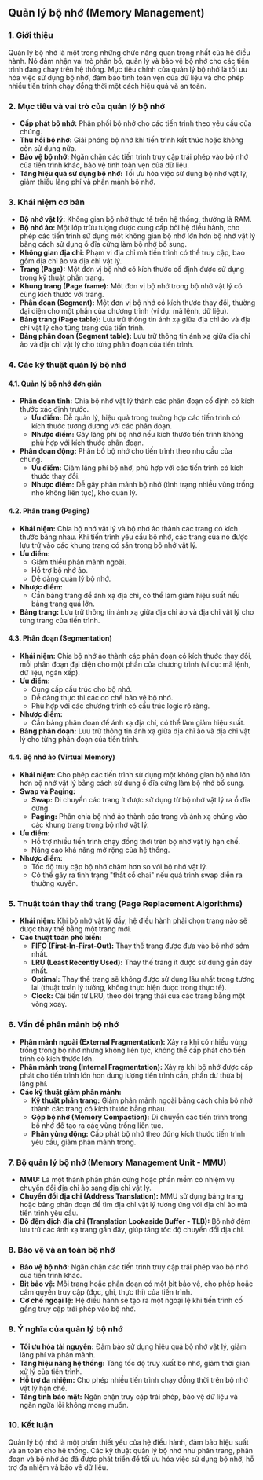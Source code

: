 ## Quản lý bộ nhớ (Memory Management)

### 1. Giới thiệu

Quản lý bộ nhớ là một trong những chức năng quan trọng nhất của hệ điều hành. Nó đảm nhận vai trò phân bổ, quản lý và
bảo vệ bộ nhớ cho các tiến trình đang chạy trên hệ thống. Mục tiêu chính của quản lý bộ nhớ là tối ưu hóa việc sử dụng
bộ nhớ, đảm bảo tính toàn vẹn của dữ liệu và cho phép nhiều tiến trình chạy đồng thời một cách hiệu quả và an toàn.

### 2. Mục tiêu và vai trò của quản lý bộ nhớ

- **Cấp phát bộ nhớ:** Phân phối bộ nhớ cho các tiến trình theo yêu cầu của chúng.
- **Thu hồi bộ nhớ:** Giải phóng bộ nhớ khi tiến trình kết thúc hoặc không còn sử dụng nữa.
- **Bảo vệ bộ nhớ:** Ngăn chặn các tiến trình truy cập trái phép vào bộ nhớ của tiến trình khác, bảo vệ tính toàn vẹn
  của dữ liệu.
- **Tăng hiệu quả sử dụng bộ nhớ:** Tối ưu hóa việc sử dụng bộ nhớ vật lý, giảm thiểu lãng phí và phân mảnh bộ nhớ.

### 3. Khái niệm cơ bản

- **Bộ nhớ vật lý:** Không gian bộ nhớ thực tế trên hệ thống, thường là RAM.
- **Bộ nhớ ảo:** Một lớp trừu tượng được cung cấp bởi hệ điều hành, cho phép các tiến trình sử dụng một không gian bộ
  nhớ lớn hơn bộ nhớ vật lý bằng cách sử dụng ổ đĩa cứng làm bộ nhớ bổ sung.
- **Không gian địa chỉ:** Phạm vi địa chỉ mà tiến trình có thể truy cập, bao gồm địa chỉ ảo và địa chỉ vật lý.
- **Trang (Page):** Một đơn vị bộ nhớ có kích thước cố định được sử dụng trong kỹ thuật phân trang.
- **Khung trang (Page frame):** Một đơn vị bộ nhớ trong bộ nhớ vật lý có cùng kích thước với trang.
- **Phân đoạn (Segment):** Một đơn vị bộ nhớ có kích thước thay đổi, thường đại diện cho một phần của chương trình (ví
  dụ: mã lệnh, dữ liệu).
- **Bảng trang (Page table):** Lưu trữ thông tin ánh xạ giữa địa chỉ ảo và địa chỉ vật lý cho từng trang của tiến trình.
- **Bảng phân đoạn (Segment table):** Lưu trữ thông tin ánh xạ giữa địa chỉ ảo và địa chỉ vật lý cho từng phân đoạn của
  tiến trình.

### 4. Các kỹ thuật quản lý bộ nhớ

#### 4.1. Quản lý bộ nhớ đơn giản

- **Phân đoạn tĩnh:** Chia bộ nhớ vật lý thành các phân đoạn cố định có kích thước xác định trước.
    - **Ưu điểm:** Dễ quản lý, hiệu quả trong trường hợp các tiến trình có kích thước tương đương với các phân đoạn.
    - **Nhược điểm:** Gây lãng phí bộ nhớ nếu kích thước tiến trình không phù hợp với kích thước phân đoạn.
- **Phân đoạn động:** Phân bổ bộ nhớ cho tiến trình theo nhu cầu của chúng.
    - **Ưu điểm:** Giảm lãng phí bộ nhớ, phù hợp với các tiến trình có kích thước thay đổi.
    - **Nhược điểm:** Dễ gây phân mảnh bộ nhớ (tình trạng nhiều vùng trống nhỏ không liên tục), khó quản lý.

#### 4.2. Phân trang (Paging)

- **Khái niệm:** Chia bộ nhớ vật lý và bộ nhớ ảo thành các trang có kích thước bằng nhau. Khi tiến trình yêu cầu bộ nhớ,
  các trang của nó được lưu trữ vào các khung trang có sẵn trong bộ nhớ vật lý.
- **Ưu điểm:**
    - Giảm thiểu phân mảnh ngoài.
    - Hỗ trợ bộ nhớ ảo.
    - Dễ dàng quản lý bộ nhớ.
- **Nhược điểm:**
    - Cần bảng trang để ánh xạ địa chỉ, có thể làm giảm hiệu suất nếu bảng trang quá lớn.
- **Bảng trang:** Lưu trữ thông tin ánh xạ giữa địa chỉ ảo và địa chỉ vật lý cho từng trang của tiến trình.

#### 4.3. Phân đoạn (Segmentation)

- **Khái niệm:** Chia bộ nhớ ảo thành các phân đoạn có kích thước thay đổi, mỗi phân đoạn đại diện cho một phần của
  chương trình (ví dụ: mã lệnh, dữ liệu, ngăn xếp).
- **Ưu điểm:**
    - Cung cấp cấu trúc cho bộ nhớ.
    - Dễ dàng thực thi các cơ chế bảo vệ bộ nhớ.
    - Phù hợp với các chương trình có cấu trúc logic rõ ràng.
- **Nhược điểm:**
    - Cần bảng phân đoạn để ánh xạ địa chỉ, có thể làm giảm hiệu suất.
- **Bảng phân đoạn:** Lưu trữ thông tin ánh xạ giữa địa chỉ ảo và địa chỉ vật lý cho từng phân đoạn của tiến trình.

#### 4.4. Bộ nhớ ảo (Virtual Memory)

- **Khái niệm:** Cho phép các tiến trình sử dụng một không gian bộ nhớ lớn hơn bộ nhớ vật lý bằng cách sử dụng ổ đĩa
  cứng làm bộ nhớ bổ sung.
- **Swap và Paging:**
    - **Swap:** Di chuyển các trang ít được sử dụng từ bộ nhớ vật lý ra ổ đĩa cứng.
    - **Paging:** Phân chia bộ nhớ ảo thành các trang và ánh xạ chúng vào các khung trang trong bộ nhớ vật lý.
- **Ưu điểm:**
    - Hỗ trợ nhiều tiến trình chạy đồng thời trên bộ nhớ vật lý hạn chế.
    - Nâng cao khả năng mở rộng của hệ thống.
- **Nhược điểm:**
    - Tốc độ truy cập bộ nhớ chậm hơn so với bộ nhớ vật lý.
    - Có thể gây ra tình trạng "thắt cổ chai" nếu quá trình swap diễn ra thường xuyên.

### 5. Thuật toán thay thế trang (Page Replacement Algorithms)

- **Khái niệm:** Khi bộ nhớ vật lý đầy, hệ điều hành phải chọn trang nào sẽ được thay thế bằng một trang mới.
- **Các thuật toán phổ biến:**
    - **FIFO (First-In-First-Out):** Thay thế trang được đưa vào bộ nhớ sớm nhất.
    - **LRU (Least Recently Used):** Thay thế trang ít được sử dụng gần đây nhất.
    - **Optimal:** Thay thế trang sẽ không được sử dụng lâu nhất trong tương lai (thuật toán lý tưởng, không thực hiện
      được trong thực tế).
    - **Clock:** Cải tiến từ LRU, theo dõi trạng thái của các trang bằng một vòng xoay.

### 6. Vấn đề phân mảnh bộ nhớ

- **Phân mảnh ngoài (External Fragmentation):** Xảy ra khi có nhiều vùng trống trong bộ nhớ nhưng không liên tục, không
  thể cấp phát cho tiến trình có kích thước lớn.
- **Phân mảnh trong (Internal Fragmentation):** Xảy ra khi bộ nhớ được cấp phát cho tiến trình lớn hơn dung lượng tiến
  trình cần, phần dư thừa bị lãng phí.
- **Các kỹ thuật giảm phân mảnh:**
    - **Kỹ thuật phân trang:** Giảm phân mảnh ngoài bằng cách chia bộ nhớ thành các trang có kích thước bằng nhau.
    - **Gộp bộ nhớ (Memory Compaction):** Di chuyển các tiến trình trong bộ nhớ để tạo ra các vùng trống liên tục.
    - **Phân vùng động:** Cấp phát bộ nhớ theo đúng kích thước tiến trình yêu cầu, giảm phân mảnh trong.

### 7. Bộ quản lý bộ nhớ (Memory Management Unit - MMU)

- **MMU:** Là một thành phần phần cứng hoặc phần mềm có nhiệm vụ chuyển đổi địa chỉ ảo sang địa chỉ vật lý.
- **Chuyển đổi địa chỉ (Address Translation):** MMU sử dụng bảng trang hoặc bảng phân đoạn để tìm địa chỉ vật lý tương
  ứng với địa chỉ ảo mà tiến trình yêu cầu.
- **Bộ đệm dịch địa chỉ (Translation Lookaside Buffer - TLB):** Bộ nhớ đệm lưu trữ các ánh xạ trang gần đây, giúp tăng
  tốc độ chuyển đổi địa chỉ.

### 8. Bảo vệ và an toàn bộ nhớ

- **Bảo vệ bộ nhớ:** Ngăn chặn các tiến trình truy cập trái phép vào bộ nhớ của tiến trình khác.
- **Bit bảo vệ:** Mỗi trang hoặc phân đoạn có một bit bảo vệ, cho phép hoặc cấm quyền truy cập (đọc, ghi, thực thi) của
  tiến trình.
- **Cơ chế ngoại lệ:** Hệ điều hành sẽ tạo ra một ngoại lệ khi tiến trình cố gắng truy cập trái phép vào bộ nhớ.

### 9. Ý nghĩa của quản lý bộ nhớ

- **Tối ưu hóa tài nguyên:** Đảm bảo sử dụng hiệu quả bộ nhớ vật lý, giảm lãng phí và phân mảnh.
- **Tăng hiệu năng hệ thống:** Tăng tốc độ truy xuất bộ nhớ, giảm thời gian xử lý của tiến trình.
- **Hỗ trợ đa nhiệm:** Cho phép nhiều tiến trình chạy đồng thời trên bộ nhớ vật lý hạn chế.
- **Tăng tính bảo mật:** Ngăn chặn truy cập trái phép, bảo vệ dữ liệu và ngăn ngừa lỗi không mong muốn.

### 10. Kết luận

Quản lý bộ nhớ là một phần thiết yếu của hệ điều hành, đảm bảo hiệu suất và an toàn cho hệ thống. Các kỹ thuật quản lý
bộ nhớ như phân trang, phân đoạn và bộ nhớ ảo đã được phát triển để tối ưu hóa việc sử dụng bộ nhớ, hỗ trợ đa nhiệm và
bảo vệ dữ liệu.
